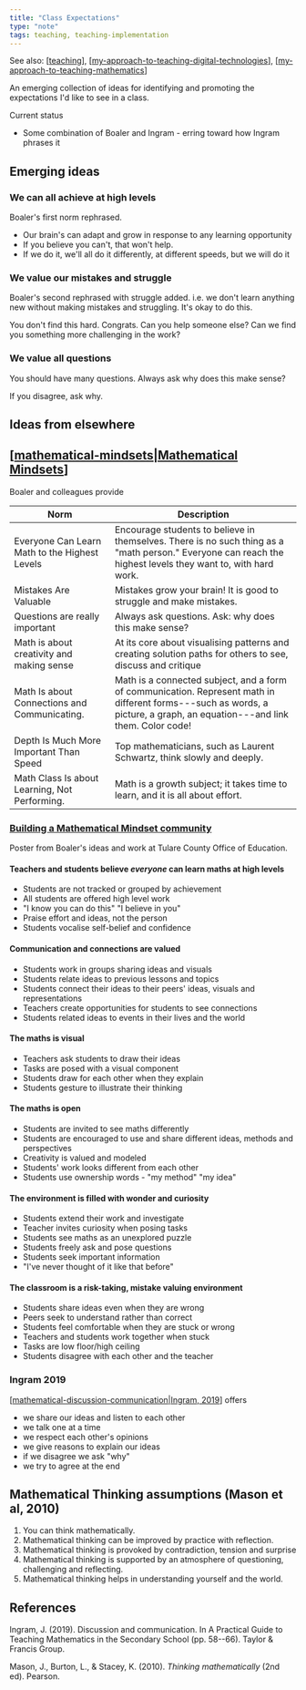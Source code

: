 ```yaml
---
title: "Class Expectations"
type: "note"
tags: teaching, teaching-implementation
---
```


See also: [[teaching]], [[my-approach-to-teaching-digital-technologies]], [[my-approach-to-teaching-mathematics]]

An emerging collection of ideas for identifying and promoting the expectations I'd like to see in a class.

Current status

- Some combination of Boaler and Ingram - erring toward how Ingram phrases it

## Emerging ideas

### We can all achieve at high levels 

Boaler's first norm rephrased.

- Our brain's can adapt and grow in response to any learning opportunity
- If you believe you can't, that won't help.
- If we do it, we'll all do it differently, at different speeds, but we will do it

### We value our mistakes and struggle

Boaler's second rephrased with struggle added. i.e. we don't learn anything new without making mistakes and struggling. It's okay to do this.

You don't find this hard. Congrats. Can you help someone else? Can we find you something more challenging in the work?

### We value all questions

You should have many questions. Always ask why does this make sense?

If you disagree, ask why.

## Ideas from elsewhere

## [[mathematical-mindsets|Mathematical Mindsets]] 

Boaler and colleagues provide

| Norm | Description |
| --- |  --- |
| Everyone Can Learn Math to the Highest Levels | Encourage students to believe in themselves. There is no such thing as a "math person." Everyone can reach the highest levels they want to, with hard work. |
| Mistakes Are Valuable | Mistakes grow your brain! It is good to struggle and make mistakes. |
| Questions are really important | Always ask questions. Ask: why does this make sense? |
| Math is about creativity and making sense | At its core about visualising patterns and creating solution paths for others to see, discuss and critique |
| Math Is about Connections and Communicating. | Math is a connected subject, and a form of communication. Represent math in different forms---such as words, a picture, a graph, an equation---and link them. Color code! |
| Depth Is Much More Important Than Speed | Top mathematicians, such as Laurent Schwartz, think slowly and deeply. |
| Math Class Is about Learning, Not Performing. | Math is a growth subject; it takes time to learn, and it is all about effort. |

### [Building a Mathematical Mindset community](https://www.youcubed.org/wp-content/uploads/2017/03/Mindset-card-with-logo.pdf)

Poster from Boaler's ideas and work at Tulare County Office of Education.

#### Teachers and students believe _everyone_ can learn maths at high levels

- Students are not tracked or grouped by achievement 
- All students are offered high level work 
- "I know you can do this" "I believe in you" 
- Praise effort and ideas, not the person
- Students vocalise self-belief and confidence

#### Communication and connections are valued

- Students work in groups sharing ideas and visuals
- Students relate ideas to previous lessons and topics 
- Students connect their ideas to their peers' ideas, visuals and representations
- Teachers create opportunities for students to see connections 
- Students related ideas to events in their lives and the world

#### The maths is visual

- Teachers ask students to draw their ideas 
- Tasks are posed with a visual component 
- Students draw for each other when they explain 
- Students gesture to illustrate their thinking 

#### The maths is open 

- Students are invited to see maths differently 
- Students are encouraged to use and share different ideas, methods and perspectives 
- Creativity is valued and modeled 
- Students' work looks different from each other 
- Students use ownership words - "my method" "my idea" 

#### The environment is filled with wonder and curiosity 

- Students extend their work and investigate 
- Teacher invites curiosity when posing tasks
- Students see maths as an unexplored puzzle 
- Students freely ask and pose questions 
- Students seek important information 
- "I've never thought of it like that before"

#### The classroom is a risk-taking, mistake valuing environment

- Students share ideas even when they are wrong 
- Peers seek to understand rather than correct 
- Students feel comfortable when they are stuck or wrong 
- Teachers and students work together when stuck 
- Tasks are low floor/high ceiling 
- Students disagree with each other and the teacher

### Ingram 2019

[[mathematical-discussion-communication|Ingram, 2019]] offers

-   we share our ideas and listen to each other
-   we talk one at a time
-   we respect each other's opinions
-   we give reasons to explain our ideas
-   if we disagree we ask "why"
-   we try to agree at the end

## Mathematical Thinking assumptions (Mason et al, 2010)

1. You can think mathematically. 
2. Mathematical thinking can be improved by practice with reflection. 
3. Mathematical thinking is provoked by contradiction, tension and surprise 
4. Mathematical thinking is supported by an atmosphere of questioning, challenging and reflecting. 
5. Mathematical thinking helps in understanding yourself and the world.

## References

Ingram, J. (2019). Discussion and communication. In A Practical Guide to Teaching Mathematics in the Secondary School (pp. 58--66). Taylor & Francis Group.

Mason, J., Burton, L., & Stacey, K. (2010). *Thinking mathematically* (2nd ed). Pearson.

[//begin]: # "Autogenerated link references for markdown compatibility"
[teaching]: ../teaching "Teaching"
[my-approach-to-teaching-digital-technologies]: my-approach-to-teaching-digital-technologies "My approach to teaching digital technologies"
[my-approach-to-teaching-mathematics]: my-approach-to-teaching-mathematics "My approach to teaching mathematics"
[mathematical-mindsets|Mathematical Mindsets]: mathematical-mindsets "Mathematical mindsets"
[mathematical-discussion-communication|Ingram, 2019]: mathematical-discussion-communication "Mathematical discussion and communication (in the classroom)"
[//end]: # "Autogenerated link references"